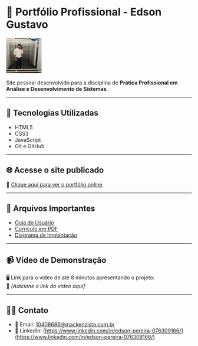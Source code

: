 # 💼 Portfólio Profissional - Edson Gustavo

![Perfil](foto_perfil.jpg)

Site pessoal desenvolvido para a disciplina de **Prática Profissional em Análise e Desenvolvimento de Sistemas**.

---

## 🚀 Tecnologias Utilizadas

- HTML5
- CSS3
- JavaScript
- Git e GitHub

---

## 🌐 Acesse o site publicado

🔗 [Clique aqui para ver o portfólio online](https://edsonmackenzie.github.io/online-portfolio/)

---

## 📎 Arquivos Importantes

- [Guia do Usuário](https://github.com/EdsonMackenzie/online-portfolio/blob/main/GUIA.md)
- [Currículo em PDF](https://github.com/EdsonMackenzie/online-portfolio/blob/main/Edson%20Curr%C3%ADculo.pdf)
- [Diagrama de Implantação](https://github.com/EdsonMackenzie/online-portfolio/blob/main/diagrama_implantacao.png)

---

## 📹 Vídeo de Demonstração

🖥️ Link para o vídeo de até 8 minutos apresentando o projeto:  
🔗 _[Adicione o link do vídeo aqui]_

---

## 👨‍💼 Contato

- 📧 Email: 10408686@mackenzista.com.br
- 🔗 LinkedIn: [https://www.linkedin.com/in/edson-pereira-076309166/](https://www.linkedin.com/in/edson-pereira-076309166/)

